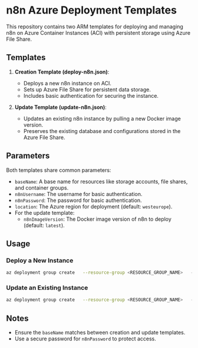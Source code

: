 
# n8n Azure Deployment Templates

This repository contains two ARM templates for deploying and managing n8n on Azure Container Instances (ACI) with persistent storage using Azure File Share.

## Templates

1. **Creation Template (deploy-n8n.json)**:
   - Deploys a new n8n instance on ACI.
   - Sets up Azure File Share for persistent data storage.
   - Includes basic authentication for securing the instance.

2. **Update Template (update-n8n.json)**:
   - Updates an existing n8n instance by pulling a new Docker image version.
   - Preserves the existing database and configurations stored in the Azure File Share.

## Parameters

Both templates share common parameters:

- `baseName`: A base name for resources like storage accounts, file shares, and container groups.
- `n8nUsername`: The username for basic authentication.
- `n8nPassword`: The password for basic authentication.
- `location`: The Azure region for deployment (default: `westeurope`).
- For the update template:
  - `n8nImageVersion`: The Docker image version of n8n to deploy (default: `latest`).

## Usage

### Deploy a New Instance

```bash
az deployment group create   --resource-group <RESOURCE_GROUP_NAME>   --template-file deploy-n8n.json   --parameters baseName=<BASE_NAME>               n8nUsername=<USERNAME>               n8nPassword=<PASSWORD>
```

### Update an Existing Instance

```bash
az deployment group create   --resource-group <RESOURCE_GROUP_NAME>   --template-file update-n8n.json   --parameters baseName=<BASE_NAME>               n8nUsername=<USERNAME>               n8nPassword=<PASSWORD>               n8nImageVersion=<IMAGE_VERSION>
```

## Notes

- Ensure the `baseName` matches between creation and update templates.
- Use a secure password for `n8nPassword` to protect access.
